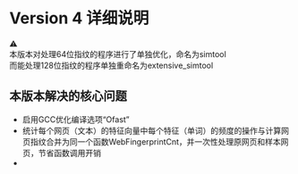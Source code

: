 # Version 4 详细说明
⚠  
本版本对处理64位指纹的程序进行了单独优化，命名为simtool  
而能处理128位指纹的程序单独重命名为extensive_simtool  
## 本版本解决的核心问题
* 启用GCC优化编译选项“Ofast”  
* 统计每个网页（文本）的特征向量中每个特征（单词）的频度的操作与计算网页指纹合并为同一个函数WebFingerprintCnt，并一次性处理原网页和样本网页，节省函数调用开销  
* 
